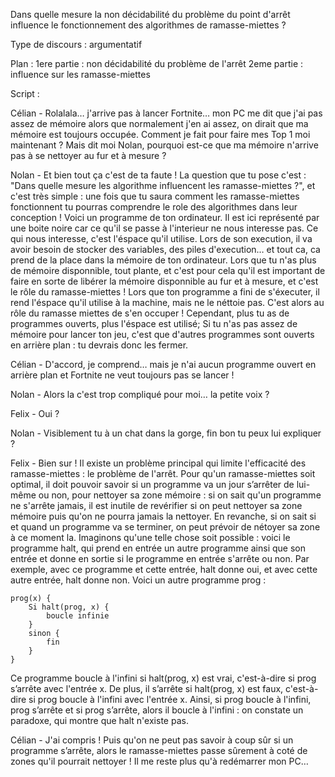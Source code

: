 Dans quelle mesure la non décidabilité du problème du point d'arrêt influence le fonctionnement des algorithmes de ramasse-miettes ?

Type de discours : argumentatif

Plan :
1ere partie : non décidabilité du problème de l'arrêt
2eme partie : influence sur les ramasse-miettes

Script :

Célian - Rolalala… j'arrive pas à lancer Fortnite… mon PC me dit que j'ai pas assez de mémoire alors que normalement j'en ai assez, on dirait que ma mémoire est toujours occupée. Comment je fait pour faire mes Top 1 moi maintenant ? Mais dit moi Nolan, pourquoi est-ce que ma mémoire n'arrive pas à se nettoyer au fur et à mesure ?

Nolan - Et bien tout ça c'est de ta faute ! La question que tu pose c'est : "Dans quelle mesure les algorithme influencent les ramasse-miettes ?", et c'est très simple : une fois que tu saura comment les ramasse-miettes fonctionnent tu pourras comprendre le role des algorithmes dans leur conception ! Voici un programme de ton ordinateur. Il est ici représenté par une boite noire car ce qu'il se passe à l'interieur ne nous interesse pas. Ce qui nous interesse, c'est l'éspace qu'il utilise. Lors de son execution, il va avoir besoin de stocker des variables, des piles d'execution… et tout ca, ca prend de la place dans la mémoire de ton ordinateur. Lors que tu n'as plus de mémoire disponnible, tout plante, et c'est pour cela qu'il est important de faire en sorte de libérer la mémoire disponnible au fur et à mesure, et c'est le rôle du ramasse-miettes ! Lors que ton programme a fini de s'éxecuter, il rend l'éspace qu'il utilise à la machine, mais ne le néttoie pas. C'est alors au rôle du ramasse miettes de s'en occuper ! Cependant, plus tu as de programmes ouverts, plus l'éspace est utilisé; Si tu n'as pas assez de mémoire pour lancer ton jeu, c'est que d'autres programmes sont ouverts en arrière plan : tu devrais donc les fermer.

Célian - D'accord, je comprend… mais je n'ai aucun programme ouvert en arrière plan et Fortnite ne veut toujours pas se lancer !

Nolan - Alors la c'est trop compliqué pour moi… la petite voix ?

Felix - Oui ?

Nolan - Visiblement tu à un chat dans la gorge, fin bon tu peux lui expliquer ?

Felix - Bien sur ! Il existe un problème principal qui limite l'efficacité des ramasse-miettes : le problème de l'arrêt. Pour qu'un ramasse-miettes soit optimal, il doit pouvoir savoir si un programme va un jour s’arrêter de lui-même ou non, pour nettoyer sa zone mémoire : si on sait qu'un programme ne s'arrête jamais, il est inutile de revérifier si on peut nettoyer sa zone mémoire puis qu'on ne pourra jamais la nettoyer. En revanche, si on sait si et quand un programme va se terminer, on peut prévoir de nétoyer sa zone à ce moment la.
Imaginons qu'une telle chose soit possible : voici le programme halt, qui prend en entrée un autre programme ainsi que son entrée et donne en sortie si le programme en entrée s'arrête ou non. Par exemple, avec ce programme et cette entrée, halt donne oui, et avec cette autre entrée, halt donne non. Voici un autre programme prog :
```
prog(x) {
	Si halt(prog, x) {
		boucle infinie
	}
	sinon {
		fin
	}
}
```
Ce programme boucle à l'infini si halt(prog, x) est vrai, c'est-à-dire si prog s’arrête avec l'entrée x. De plus, il s’arrête si halt(prog, x) est faux, c'est-à-dire si prog boucle à l'infini avec l'entrée x. Ainsi, si prog boucle à l'infini, prog s’arrête et si prog s’arrête, alors il boucle à l'infini : on constate un paradoxe, qui montre que halt n'existe pas.

Célian - J'ai compris ! Puis qu'on ne peut pas savoir à coup sûr si un programme s’arrête, alors le ramasse-miettes passe sûrement à coté de zones qu'il pourrait nettoyer ! Il me reste plus qu'à redémarrer mon PC…